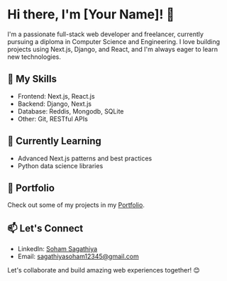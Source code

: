 # Hi there, I'm [Your Name]! 👋

I'm a passionate full-stack web developer and freelancer, currently pursuing a diploma in Computer Science and Engineering. I love building projects using Next.js, Django, and React, and I'm always eager to learn new technologies.

## 🚀 My Skills

- Frontend: Next.js, React.js
- Backend: Django, Next.js
- Database: Reddis, Mongodb, SQLite
- Other: Git, RESTful APIs

## 🌱 Currently Learning

- Advanced Next.js patterns and best practices
- Python data science libraries

## 💼 Portfolio

Check out some of my projects in my [Portfolio](https://soham901-portfolio.vercel.app/).

## 📫 Let's Connect

- LinkedIn: [Soham Sagathiya](https://www.linkedin.com/in/soham-sagathiya-898b6a254/)
- Email: [sagathiyasoham12345@gmail.com](mailto:sagathiyasoham12345@gmail.com)

Let's collaborate and build amazing web experiences together! 😊
